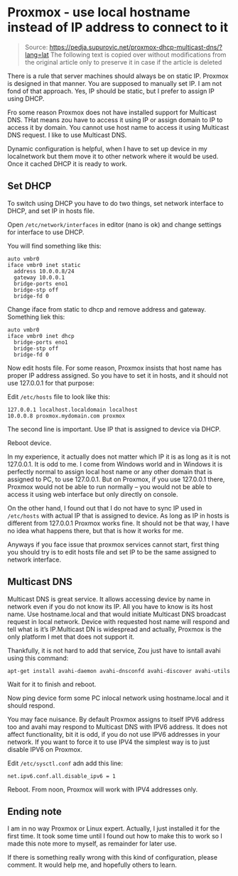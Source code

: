 # Proxmox - use local hostname instead of IP address to connect to it

> Source: https://pedja.supurovic.net/proxmox-dhcp-multicast-dns/?lang=lat
> The following text is copied over without modifications from the original article only to preserve it in case if the article is deleted

There is a rule that server machines should always be on static IP. Proxmox is designed in that manner. You are supposed to manually set IP. I am not fond of that approach. Yes, IP should be static, but I prefer to assign IP using DHCP.

Fro some reason Proxmox does not have installed support for Multicast DNS. THat means zou have to access it using IP or assign domain to IP to access it by domain. You cannot use host name to access it using Multicast DNS request. I like to use Multicast DNS.

Dynamic configuration is helpful, when I have to set up device in my localnetwork but them move it to other network where it would be used. Once it cached DHCP it is ready to work.

## Set DHCP
To switch using DHCP you have to do two things, set network interface to DHCP, and set IP in hosts file.

Open `/etc/network/interfaces` in editor (nano is ok) and change settings for interface to use DHCP.

You will find something like this:
```
auto vmbr0
iface vmbr0 inet static
  address 10.0.0.8/24
  gateway 10.0.0.1
  bridge-ports eno1
  bridge-stp off
  bridge-fd 0
```
Change iface from static to dhcp and remove address and gateway. Something liek this:
```
auto vmbr0
iface vmbr0 inet dhcp
  bridge-ports eno1
  bridge-stp off
  bridge-fd 0
```
Now edit hosts file. For some reason, Proxmox insists that host name has proper IP address assigned. So you have to set it in hosts, and it should not use 127.0.0.1 for that purpose:

Edit `/etc/hosts` file to look like this:
```
127.0.0.1 localhost.localdomain localhost
10.0.0.8 proxmox.mydomain.com proxmox
```
The second line is important. Use IP that is assigned to device via DHCP.

Reboot device.

In my experience, it actually does not matter which IP it is as long as it is not 127.0.0.1. It is odd to me. I come from Windows world and in Windows it is perfectly normal to assign local host name or any other domain that is assigned to PC, to use 127.0.0.1. But on Proxmox, if you use 127.0.0.1 there, Proxmox would not be able to run normally – you would not be able to access it using web interface but only directly on console.

On the other hand, I found out that I do not have to sync IP used in `/etc/hosts` with actual IP that is assigned to device. As long as IP in hosts is different from 127.0.0.1 Proxmox works fine. It should not be that way, I have no idea what happens there, but that is how it works for me.

Anyways if you face issue that proxmox services cannot start, first thing you should try is to edit hosts file and set IP to be the same assigned to network interface.

## Multicast DNS
Multicast DNS is great service. It allows accessing device by name in network even if you do not know its IP. All you have to know is its host name. Use hostname.local and that would initiate Multicast DNS broadcast request in local network. Device with requested host name will respond and tell what is it’s IP.Multicast DN is widespread and actually, Proxmox is the only platform I met that does not support it.

Thankfully, it is not hard to add that service, Zou just have to isntall avahi using this command:

```
apt-get install avahi-daemon avahi-dnsconfd avahi-discover avahi-utils
```
Wait for it to finish and reboot.

Now ping device form some PC inlocal network using hostname.local and it should respond.

You may face nuisance. By default Proxmox assigns to itself IPV6 address too and avahi may respond to Multicast DNS with IPV6 address. It does not affect functionality, bit it is odd, if you do not use IPV6 addresses in your network. If you want to force it to use IPV4 the simplest way is to just disable IPV6 on Proxmox.

Edit `/etc/sysctl.conf` adn add this line:

```
net.ipv6.conf.all.disable_ipv6 = 1
```
Reboot. From noon, Proxmox will work with IPV4 addresses only.

## Ending note
I am in no way Proxmox or Linux expert. Actually, I just installed it for the first time. It took some time until I found out how to make this to work so I made this note more to myself, as remainder for later use.

If there is something really wrong with this kind of configuration, please comment. It would help me, and hopefully others to learn.
